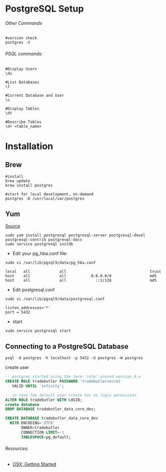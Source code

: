 # PostgreSQL Setup
###### Other Commands
```ssh
#version check
postgres -V
```

###### PSQL commands:
```ssh
#Display Users
\du

#List Databases
\l

#Current Database and User
\c

#Display Tables
\dt

#Describe Tables
\d+ <table_name>
```


# Installation
## Brew
```ssh
#install
brew update
brew install postgres

#start for local development, on-demand
postgres -D /usr/local/var/postgres
```

## Yum
[Source](https://github.com/snowplow/snowplow/wiki/Setting-up-PostgreSQL)
```ssh
sudo yum install postgresql postgresql-server postgresql-devel postgresql-contrib postgresql-docs
sudo service postgresql initdb
```

- Edit your pg_hba.conf file:
```ssh
sudo vi /var/lib/pgsql9/data/pg_hba.conf

local   all             all                                     trust
host    all             all           0.0.0.0/0                 md5
host    all             all             ::1/128                 md5
```
- Edit postgresql.conf
```ssh
sudo vi /var/lib/pgsql9/data/postgresql.conf

listen_addresses='*'
port = 5432
```
- start
```ssh
sudo service postgresql start
```

## Connecting to a PostgreSQL Database
```ssh
psql -d postgres -h localhost -p 5432 -U postgres -W postgres
```

create user
```sql
-- postgres started using the term 'role' around version 9.x
CREATE ROLE tradebutler PASSWORD 'tradebutlersecret'
   VALID UNTIL 'infinity';
```

```sql
-- in case the default user create has no login permission
ALTER ROLE tradebutler WITH LOGIN;
create database
DROP DATABASE tradebutler_data_core_dev;

CREATE DATABASE tradebutler_data_core_dev
  WITH ENCODING='UTF8'
       OWNER=tradebutler
       CONNECTION LIMIT=-1
       TABLESPACE=pg_default;
```
###### Resources:
- [OSX: Getting Started](https://www.codementor.io/devops/tutorial/getting-started-postgresql-server-mac-osx)
